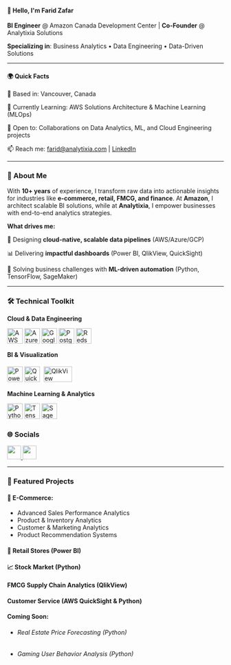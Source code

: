 #### 👋 Hello, I'm Farid Zafar
**BI Engineer** @ Amazon Canada Development Center | **Co-Founder** @ Analytixia Solutions

**Specializing in**: Business Analytics • Data Engineering • Data-Driven Solutions

------------------------------------------------------------------------------------
#### 🌍 Quick Facts
📍 Based in: Vancouver, Canada

🚀 Currently Learning: AWS Solutions Architecture & Machine Learning (MLOps)

🤝 Open to: Collaborations on Data Analytics, ML, and Cloud Engineering projects

📫 Reach me: [farid@analytixia.com](mailto:farid@Analytixia.com) | [LinkedIn](https://www.linkedin.com/in/faridzafar/)

------------------------------------------------------------------------------------
### 🚀 About Me
With **10+ years** of experience, I transform raw data into actionable insights for industries like **e-commerce, retail, FMCG, and finance**. At **Amazon**, I architect scalable BI solutions, while at **Analytixia**, I empower businesses with end-to-end analytics strategies.

**What drives me:**

🧩 Designing **cloud-native, scalable data pipelines** (AWS/Azure/GCP)

📊 Delivering **impactful dashboards** (Power BI, QlikView, QuickSight)

🤖 Solving business challenges with **ML-driven automation** (Python, TensorFlow, SageMaker)

----------------------------------
### 🛠️ Technical Toolkit

**Cloud & Data Engineering**
<p align="left"> <a href="https://aws.amazon.com" target="_blank" rel="noreferrer"><img src="https://raw.githubusercontent.com/danielcranney/readme-generator/main/public/icons/skills/aws-colored.svg" width="36" height="36" alt="AWS" title="AWS" /></a> <a href="https://azure.microsoft.com" target="_blank" rel="noreferrer"><img src="https://upload.wikimedia.org/wikipedia/commons/a/a8/Microsoft_Azure_Logo.svg" width="36" height="36" alt="Azure" title="Azure" /></a> <a href="https://cloud.google.com" target="_blank" rel="noreferrer"><img src="https://raw.githubusercontent.com/danielcranney/readme-generator/main/public/icons/skills/googlecloud-colored.svg" width="36" height="36" alt="Google Cloud" title="Google Cloud" /></a> <a href="https://www.postgresql.org" target="_blank" rel="noreferrer"><img src="https://raw.githubusercontent.com/danielcranney/readme-generator/main/public/icons/skills/postgresql-colored.svg" width="36" height="36" alt="PostgreSQL" title="PostgreSQL" /></a> <a href="https://aws.amazon.com/redshift/" target="_blank" rel="noreferrer"><img src="https://svgmix.com/uploads/47fa15-aws-redshift.svg" width="36" height="36" alt="Redshift" title="Redshift" /></a> </p>

**BI & Visualization**
<p align="left"> <a href="https://powerbi.microsoft.com" target="_blank" rel="noreferrer"><img src="https://upload.wikimedia.org/wikipedia/commons/c/cf/New_Power_BI_Logo.svg" width="36" height="36" alt="Power BI" title="Power BI" /></a> <a href="https://aws.amazon.com/quicksight/" target="_blank" rel="noreferrer"><img src="https://svgmix.com/uploads/c3f803-aws-quicksight.svg" width="36" height="36" alt="QuickSight" title="QuickSight" /></a> <a href="https://www.qlik.com" target="_blank" rel="noreferrer"><img src="https://upload.wikimedia.org/wikipedia/commons/f/ff/Qlik-Logo_RGB.jpg" width="66" height="36" alt="QlikView" title="QlikView" style="background:white; padding:5px;"/></a> </p>

**Machine Learning & Analytics**
<p align="left"> <a href="https://www.python.org" target="_blank" rel="noreferrer"><img src="https://s3.dualstack.us-east-2.amazonaws.com/pythondotorg-assets/media/files/python-logo-only.svg" width="36" height="36" alt="Python" title="Python" /></a> <a href="https://www.tensorflow.org" target="_blank" rel="noreferrer"><img src="https://raw.githubusercontent.com/danielcranney/readme-generator/main/public/icons/skills/tensorflow-colored.svg" width="36" height="36" alt="TensorFlow" title="TensorFlow" /></a> <a href="https://aws.amazon.com/sagemaker/" target="_blank" rel="noreferrer"><img src="https://svgmix.com/uploads/9474b8-amazon-sagemaker.svg" width="36" height="36" alt="SageMaker" title="SageMaker" /></a> </p>



 ### 🌐 Socials

<p align="left"> <a href="https://www.github.com/farid-zafar" target="_blank" rel="noreferrer"> <picture> <source media="(prefers-color-scheme: dark)" srcset="https://raw.githubusercontent.com/danielcranney/readme-generator/main/public/icons/socials/github-dark.svg" /> <source media="(prefers-color-scheme: light)" srcset="https://raw.githubusercontent.com/danielcranney/readme-generator/main/public/icons/socials/github.svg" /> <img src="https://raw.githubusercontent.com/danielcranney/readme-generator/main/public/icons/socials/github.svg" width="32" height="32" /> </picture> </a> <a href="https://www.linkedin.com/in/faridzafar/" target="_blank" rel="noreferrer"> <picture> <source media="(prefers-color-scheme: dark)" srcset="https://raw.githubusercontent.com/danielcranney/readme-generator/main/public/icons/socials/linkedin-dark.svg" /> <source media="(prefers-color-scheme: light)" srcset="https://raw.githubusercontent.com/danielcranney/readme-generator/main/public/icons/socials/linkedin.svg" /> <img src="https://raw.githubusercontent.com/danielcranney/readme-generator/main/public/icons/socials/linkedin.svg" width="32" height="32" /> </picture> </a></p>

------------------------------------------------------------------------------------

### 📁 Featured Projects
####  🛒 E-Commerce:
* Advanced Sales Performance Analytics
* Product & Inventory Analytics
* Customer & Marketing Analytics
* Product Recommendation Systems

####  🏪 Retail Stores (Power BI)

####  📈 Stock Market (Python) 
####  FMCG Supply Chain Analytics (QlikView)
####  Customer Service (AWS QuickSight & Python)

#### Coming Soon: 
* ######  Real Estate Price Forecasting (Python)
* ######  Gaming User Behavior Analysis (Python)
